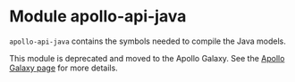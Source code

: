 # Module apollo-api-java

`apollo-api-java` contains the symbols needed to compile the Java models.

This module is deprecated and moved to the Apollo Galaxy. See the [Apollo Galaxy page](https://www.apollographql.com/docs/kotlin/advanced/galaxy) for more details.

